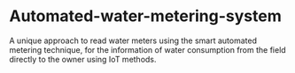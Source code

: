 # Automated-water-metering-system
 A unique approach to read water meters using the smart automated metering technique, for the information of water consumption from the field directly to the owner using IoT methods.
